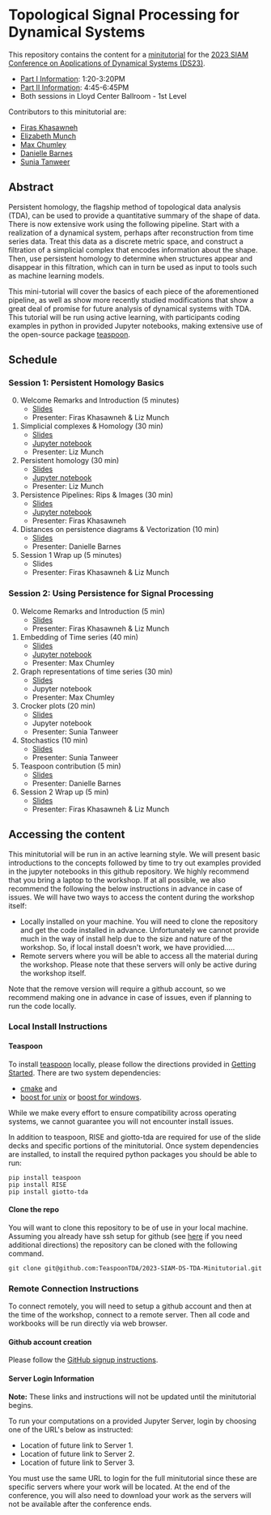#  Topological Signal Processing for Dynamical Systems

This repository contains the content for a [minitutorial](https://www.siam.org/conferences/cm/program/minitutorials/ds23-minitutorials) for the [2023 SIAM Conference on Applications of Dynamical Systems (DS23)](https://www.siam.org/conferences/cm/conference/ds23). 

- [Part I Information](https://meetings.siam.org/sess/dsp_programsess.cfm?SESSIONCODE=75586): 1:20-3:20PM 
- [Part II Information](https://meetings.siam.org/sess/dsp_programsess.cfm?SESSIONCODE=77160): 4:45-6:45PM
- Both sessions in Lloyd Center Ballroom - 1st Level

Contributors to this minitutorial are:

- [Firas Khasawneh](firaskhasawneh.com)
- [Elizabeth Munch](elizabethmunch.com)
- [Max Chumley](https://www.maxchumley.com)
- [Danielle Barnes](https://github.com/barnesd8) 
- [Sunia Tanweer](stanweer1.github.io)

## Abstract

Persistent homology, the flagship method of topological data analysis (TDA), can be used to provide a quantitative summary of the shape of data.  There is now extensive work using the following pipeline. Start with a realization of a dynamical system, perhaps after reconstruction from time series data. Treat this data as a discrete metric space, and construct a filtration of a simplicial complex that encodes information about the shape.  Then, use persistent homology to determine when structures appear and disappear in this filtration, which can in turn be used as input to tools such as machine learning models. 

This mini-tutorial will cover the basics of each piece of the aforementioned pipeline, as well as show more recently studied modifications that show a great deal of promise for future analysis of dynamical systems with TDA. This tutorial will be run using active learning, with participants coding examples in python in provided Jupyter notebooks, making extensive use of the open-source package [teaspoon](https://github.com/TeaspoonTDA/teaspoon). 

## Schedule 


### Session 1: Persistent Homology Basics

0. Welcome Remarks and Introduction (5 minutes)
   - [Slides](https://github.com/TeaspoonTDA/2023-SIAM-DS-TDA-Minitutorial/blob/main/1-0-Welcome.ipynb)
   - Presenter: Firas Khasawneh & Liz Munch
1. Simplicial complexes & Homology (30 min)
   - [Slides](https://github.com/TeaspoonTDA/2023-SIAM-DS-TDA-Minitutorial/blob/main/1-1-SimplicialCpx_Homology.ipynb)
   - [Jupyter notebook](https://github.com/TeaspoonTDA/2023-SIAM-DS-TDA-Minitutorial/blob/main/1-1-Wkst-Intro_SimplicialCpx_Homology.ipynb) 
   - Presenter: Liz Munch
2. Persistent homology (30 min)
   - [Slides](https://github.com/TeaspoonTDA/2023-SIAM-DS-TDA-Minitutorial/blob/main/1-2-PersistentHomology.ipynb) 
   - [Jupyter notebook](https://github.com/TeaspoonTDA/2023-SIAM-DS-TDA-Minitutorial/blob/main/1-2-Wkst-PersistentHomology.ipynb) 
   - Presenter: Liz Munch
3. Persistence Pipelines: Rips & Images (30 min)
   - [Slides](https://github.com/TeaspoonTDA/2023-SIAM-DS-TDA-Minitutorial/blob/main/1-3-PersistencePipelines.ipynb)
   - [Jupyter notebook](https://github.com/TeaspoonTDA/2023-SIAM-DS-TDA-Minitutorial/blob/main/1-3-PersistencePipelines.ipynb) 
   - Presenter: Firas Khasawneh 
4. Distances on persistence diagrams & Vectorization (10 min)
   - [Slides](https://github.com/TeaspoonTDA/2023-SIAM-DS-TDA-Minitutorial/blob/main/1-4-DistancesAndVectorization.ipynb)
   - Presenter: Danielle Barnes
5. Session 1 Wrap up (5 minutes)
   - Slides
   - Presenter: Firas Khasawneh & Liz Munch
   
### Session 2: Using Persistence for Signal Processing

0. Welcome Remarks and Introduction (5 min)
   - [Slides](https://github.com/TeaspoonTDA/2023-SIAM-DS-TDA-Minitutorial/blob/main/2-0-Welcome.ipynb)
   - Presenter: Firas Khasawneh & Liz Munch
1. Embedding of Time series (40 min)
   - [Slides](https://github.com/TeaspoonTDA/2023-SIAM-DS-TDA-Minitutorial/blob/main/2-1-Embedding.ipynb)
   - [Jupyter notebook](https://github.com/TeaspoonTDA/2023-SIAM-DS-TDA-Minitutorial/blob/main/2-1-Wkst-Embedding.ipynb)
   - Presenter: Max Chumley
2. Graph representations of time series (30 min)
   - [Slides](https://github.com/TeaspoonTDA/2023-SIAM-DS-TDA-Minitutorial/blob/main/2-2-GraphTimeSeries.ipynb)
   - Jupyter notebook 
   - Presenter: Max Chumley
3. Crocker plots (20 min)
   - [Slides](https://github.com/TeaspoonTDA/2023-SIAM-DS-TDA-Minitutorial/blob/main/2-3-CrockerPlots.ipynb) 
   - Jupyter notebook 
   - Presenter: Sunia Tanweer
4. Stochastics (10 min)
   - [Slides](https://github.com/TeaspoonTDA/2023-SIAM-DS-TDA-Minitutorial/blob/main/2-4-Stochastics.ipynb)
   - Presenter: Sunia Tanweer
5. Teaspoon contribution (5 min)
   - [Slides](https://github.com/TeaspoonTDA/2023-SIAM-DS-TDA-Minitutorial/blob/main/2-5-ContributionAndConclusion.ipynb) 
   - Presenter: Danielle Barnes
6. Session 2 Wrap up (5 min)
   - [Slides](https://github.com/TeaspoonTDA/2023-SIAM-DS-TDA-Minitutorial/blob/main/2-6-Wrapup.ipynb)
   - Presenter: Firas Khasawneh & Liz Munch


## Accessing the content

This minitutorial will be run in an active learning style. We will present basic introductions to the concepts followed by time to try out examples provided in the jupyter notebooks in this github repository.  We highly recommend that you bring a laptop to the workshop. If at all possible, we also recommend the following the below instructions in advance in case of issues. We will have two ways to access the content during the workshop itself:
- Locally installed on your machine. You will need to clone the repository and get the code installed in advance. Unfortunately we cannot provide much in the way of install help due to the size and nature of the workshop. So, if local install doesn't work, we have providied.....
- Remote servers where you will be able to access all the material during the workshop. Please note that these servers will only be active during the workshop itself. 

Note that the remove version will require a github account, so we recommend making one in advance in case of issues, even if planning to run the code locally.



### Local Install Instructions

#### Teaspoon

To install [teaspoon](https://github.com/TeaspoonTDA/teaspoon) locally, please follow the directions provided in [Getting Started](https://teaspoontda.github.io/teaspoon/installation.html#).  There are two system dependencies:
-  [cmake](https://cmake.org/install/) and 
-  [boost for unix](https://www.boost.org/doc/libs/1_66_0/more/getting_started/unix-variants.html) or [boost for windows](https://www.boost.org/doc/libs/1_62_0/more/getting_started/windows.html).  

While we make every effort to ensure compatibility across operating systems, we cannot guarantee you will not encounter install issues.

In addition to teaspoon, RISE and giotto-tda are required for use of the slide decks and specific portions of the minitutorial.  Once system dependencies are installed, to install the required python packages you should be able to run:

``` 
pip install teaspoon
pip install RISE
pip install giotto-tda
```
#### Clone the repo

You will want to clone this repository to be of use in your local machine. Assuming you already have ssh setup for github (see [here](https://docs.github.com/en/authentication/connecting-to-github-with-ssh) if you need additional directions) the repository can be cloned with the following command.
```
git clone git@github.com:TeaspoonTDA/2023-SIAM-DS-TDA-Minitutorial.git
```



### Remote Connection Instructions


To connect remotely, you will need to setup a github account and then at the time of the workshop, connect to a remote server. Then all code and workbooks will be run directly via web browser. 


#### Github account creation

Please follow the [GitHub signup instructions](https://docs.github.com/en/get-started/signing-up-for-github/signing-up-for-a-new-github-account).

#### Server Login Information

**Note:**  These links and instructions will not be updated until the minitutorial begins.

To run your computations on a provided Jupyter Server, login by choosing one of the URL's below as instructed:

- Location of future link to Server 1. 
- Location of future link to Server 2.
- Location of future link to Server 3.

You must use the same URL to login for the full minitutorial since these are specific servers where your work will be located.  At the end of the conference, you will also need to download your work as the servers will not be available after the conference ends.
